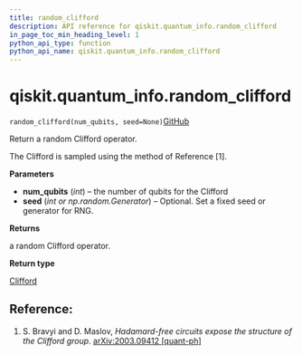 ```yaml
---
title: random_clifford
description: API reference for qiskit.quantum_info.random_clifford
in_page_toc_min_heading_level: 1
python_api_type: function
python_api_name: qiskit.quantum_info.random_clifford
---
```


# qiskit.quantum\_info.random\_clifford

<span id="qiskit.quantum_info.random_clifford" />

`random_clifford(num_qubits, seed=None)`[GitHub](https://github.com/qiskit/qiskit/tree/stable/0.39/qiskit/quantum_info/operators/symplectic/random.py "view source code")

Return a random Clifford operator.

The Clifford is sampled using the method of Reference \[1].

**Parameters**

*   **num\_qubits** (*int*) – the number of qubits for the Clifford
*   **seed** (*int or np.random.Generator*) – Optional. Set a fixed seed or generator for RNG.

**Returns**

a random Clifford operator.

**Return type**

[Clifford](qiskit.quantum_info.Clifford "qiskit.quantum_info.Clifford")

## Reference:

1.  S. Bravyi and D. Maslov, *Hadamard-free circuits expose the structure of the Clifford group*. [arXiv:2003.09412 \[quant-ph\]](https://arxiv.org/abs/2003.09412)

